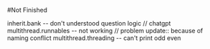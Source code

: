 #Not Finished
 
inherit.bank -- don't understood question logic  // chatgpt
multithread.runnables -- not working  // problem update:: because of naming conflict
multithread.threading -- can't print odd even
